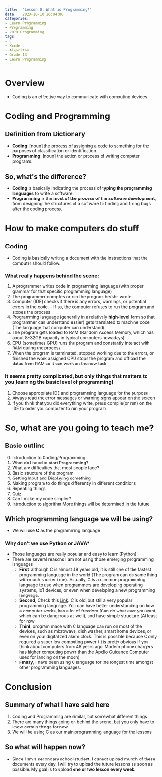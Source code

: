 ```yaml
---
title:  "Lesson 0. What is Programming?"
date:   2020-10-10 16:04:00
categories:
- Learn Programming
- Programming
- 2020 Programming
tags:
- C
- Xcode
- Algorithm
- Grade 13
- Learn Programming
---
```

# Overview
* Coding is an effective way to communicate with computing devices

# Coding and Programming
## Definition from Dictionary
* <b>Coding</b>: [noun] the process of assigning a code to something for the purposes of classification or identification.
* <b>Programming</b>: [noun] the action or process of writing computer programs.

## So, what's the difference?
* <b>Coding</b> is basically indicating the process of <b>typing the programming languages</b> to write a software.
* <b>Programming</b> is the <b>most of the process of the software development</b>, from designing the structures of a software to finding and fixing bugs after the coding process.


# How to make computers do stuff
## Coding
* Coding is basically writing a document with the instructions that the computer should follow.
### What really happens behind the scene:
  1. A programmer writes code in programming language (with proper grammar for that specific programming language)
  2. The programmer compiles or run the program he/she wrote
  3. Computer (IDE) checks if there is any errors, warnings, or potential errors in the code.
    - If so, the computer refuses to run the program and stopes the process
  4. Programming language (generally in a relatively <b>high-level</b> form so that programmer can understand easier) gets translated to machine code (The language that computer can understand)
  5. The program gets loaded to RAM (Random Access Memory, which has about 8~32GB capacity in typical computers nowadays)
  7. CPU (sometimes GPU) runs the program and constantly interact with RAM during the process
  8. When the program is terminated, stopped working due to the errors, or finished the work assigned CPU stops the program and offload the datas from RAM so it can work on the new task

### It seems pretty complicated, but only things that matters to you(learning the basic level of programming)
1. Choose appropriate IDE and programming language for the purpose
2. Always read the error messages or warning signs appear on the screen
3. If you think that you did everything write, press compile(or run) on the IDE to order you computer to run your program


# So, what are you going to teach me?
## Basic outline
0. Introduction to Coding/Programming
1. What do I need to start Programming?
2. What are difficulties that most people face?
3. Basic structure of the program
4. Getting Input and Displaying something
5. Making program to do things differently in different conditions
6. Repeating things
7. Quiz
8. Can I make my code simpler?
9. Introduction to algorithm
More things will be determined in the future

## Which programming language we will be using?
* We will use <b>C</b> as the programming language

### Why don't we use Python or JAVA?
* Those languages are really popular and easy to learn (Python)
* There are several reasons I am not using those emerging programming languages
  - <b>First</b>, although C is almost 48 years old, it is still one of the fastest programming language in the world (The program can do same thing with much shorter time). Actually, C is a common programming language to use when programmers are developing operating systems, IoT devices, or even when developing a new programming language.
  - <b>Second</b>, Check this <a href="https://www.tiobe.com/tiobe-index/">Link</a>. C is old, but still a very popular programming language. You can have better understanding on how a computer works, has a lot of freedom (Can do what ever you want, which can be dangerous as well), and have simple structure (At least for now
  - <b>Third</b>, program made with C language can run on most of the devices, such as microwave, dish washer, smart home devices, or even on your digitalized alarm clock. This is possible because C only required a super low computing power (It is pretty obvious if you think about computers from 48 years ago. Modern phone chargers has higher computing power than the Apollo Guidance Computer used for landing on the moon)
  - <b>Finally</b>, I have been using C language for the longest time amongst other programming languages.


# Conclusion
## Summary of what I have said here
1. Coding and Programming are similar, but somewhat different things
2. There are many things going on behind the scene, but you only have to know certain things for now
3. We will be using C as our main programming language for the lessons

## So what will happen now?
* Since I am a secondary school student, I cannot upload munch of these documents every day. I will try to upload the future lessons as soon as possible. My goal is to upload <b>one or two lesson every week</b>.
